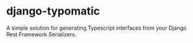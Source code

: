 # django-typomatic
A simple solution for generating Typescript interfaces from your Django Rest Framework Serializers.
